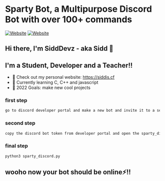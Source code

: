 # Sparty Bot, a Multipurpose Discord Bot with over 100+ commands

[![Website](https://img.shields.io/website?label=siddis.cf&style=for-the-badge&url=https%3A%2F%2Fsiddis.cf)](https://siddis.cf)
[![Website](https://img.shields.io/website?label=sparty.dev&style=for-the-badge&url=https%3A%2F%2Fsparty.dev)](https://sparty.dev)

## Hi there, I'm SiddDevz - aka Sidd 👋
## I'm a Student, Developer and a Teacher!!

- 🔭 Check out my personal website: https://siddis.cf
- 🌱 Currently learning C, C++ and javascript
- 🥅 2022 Goals: make new cool projects

### first step
```md
go to discord developer portal and make a new bot and invite it to a server with all perms make sure to give " Use Application Commands " permission aswell
```

### second step

```md
copy the discord bot token from developer portal and open the sparty_discord.py file and paste it in the " " at the top
```

### final step

```md
python3 sparty_discord.py
```

## wooho now your bot should be online⚡!!
